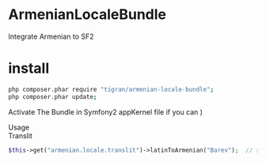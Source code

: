 ArmenianLocaleBundle
====================

Integrate Armenian to SF2

install
=======
```bash
php composer.phar require "tigran/armenian-locale-bundle";
php composer.phar update;
```

Activate The Bundle in Symfony2 appKernel file if you can )



Usage <br />
Translit
```php
$this->get("armenian.locale.translit")->latinToArmenian("Barev");  // should be converted to "Բարև"
```
